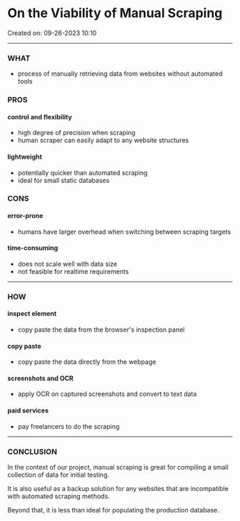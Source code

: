 # On the Viability of Manual Scraping
Created on: 09-26-2023 10:10
___

### WHAT
- process of manually retrieving data from websites without automated tools

### PROS
#### control and flexibility
- high degree of precision when scraping
- human scraper can easily adapt to any website structures

#### lightweight
- potentially quicker than automated scraping
- ideal for small static databases


### CONS
#### error-prone
- humans have larger overhead when switching between scraping targets

#### time-consuming
- does not scale well with data size
- not feasible for realtime requirements

---

### HOW
#### inspect element
- copy paste the data from the browser's inspection panel

#### copy paste
- copy paste the data directly from the webpage

#### screenshots and OCR
- apply OCR on captured screenshots and convert to text data

#### paid services
- pay freelancers to do the scraping

---

### CONCLUSION
In the context of our project, manual scraping is great for compiling a small collection of data for initial testing.

It is also useful as a backup solution for any websites that are incompatible with automated scraping methods.

Beyond that, it is less than ideal for populating the production database.